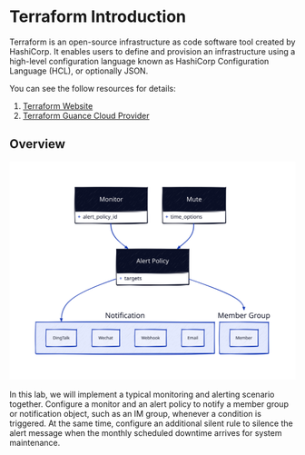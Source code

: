 # Terraform Introduction

Terraform is an open-source infrastructure as code software tool created by HashiCorp. It enables users to define and provision an infrastructure using a high-level configuration language known as HashiCorp Configuration Language (HCL), or optionally JSON.

You can see the follow resources for details:

1. [Terraform Website](https://www.terraform.io/)
2. [Terraform Guance Cloud Provider](https://registry.terraform.io/providers/GuanceCloud/guance)

## Overview

![Intro](./images/intro.svg)

In this lab, we will implement a typical monitoring and alerting scenario together. Configure a monitor and an alert policy to notify a member group or notification object, such as an IM group, whenever a condition is triggered. At the same time, configure an additional silent rule to silence the alert message when the monthly scheduled downtime arrives for system maintenance.
